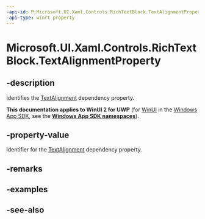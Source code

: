 ```yaml
---
-api-id: P:Microsoft.UI.Xaml.Controls.RichTextBlock.TextAlignmentProperty
-api-type: winrt property
---
```


<!-- Property syntax
public Windows.UI.Xaml.DependencyProperty TextAlignmentProperty { get; }
-->

# Microsoft.UI.Xaml.Controls.RichTextBlock.TextAlignmentProperty

## -description
Identifies the [TextAlignment](richtextblock_textalignment.md) dependency property.

**This documentation applies to WinUI 2 for UWP** (for [WinUI](/windows/apps/winui/winui3/) in the [Windows App SDK](/windows/apps/windows-app-sdk/), see the **[Windows App SDK namespaces](/windows/windows-app-sdk/api/winrt/)**).

## -property-value
Identifier for the [TextAlignment](richtextblock_textalignment.md) dependency property.

## -remarks

## -examples

## -see-also
